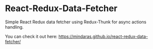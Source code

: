 # React-Redux-Data-Fetcher
Simple React Redux data fetcher using Redux-Thunk for async actions handling.

You can check it out here: https://mindaras.github.io/react-redux-data-fetcher/
